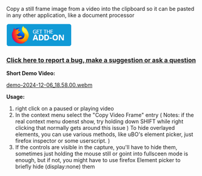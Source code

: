 Copy a still frame image from a video into the clipboard so it can be pasted in any other application, like a document processor 

[![](https://raw.githubusercontent.com/igorlogius/igorlogius/main/geFxAddon.png)](https://addons.mozilla.org/firefox/addon/copy-video-frame/)

### [Click here to report a bug, make a suggestion or ask a question](https://github.com/igorlogius/igorlogius/issues/new/choose)

<b>Short Demo Video: </b>

[demo-2024-12-06_18.58.00.webm](https://github.com/user-attachments/assets/5ef8093a-1380-4889-9b84-80866643b906)

<b>Usage:</b>
<ol>
  <li>right click on a paused or playing video 
  </li>
  <li>
    In the context menu select the "Copy Video Frame" entry
( Notes: if the real context menu doenst show, try holding down SHIFT while right clicking that normally gets around this issue )
To hide overlayed elements, you can use various methods, like uBO's element picker, just firefox inspector or some userscript. ) 
  </li>
  <li>
    If the controls are visible in the capture, you'll have to hide them, sometimes just holding the mouse still or goint into fullsceen mode is enough, but if not, you might have to use firefox Element picker to briefly hide (display:none) them 
  </li>
</ol>
